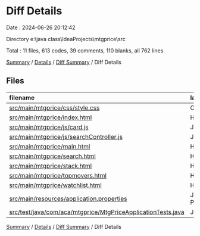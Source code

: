 # Diff Details

Date : 2024-06-26 20:12:42

Directory e:\\java class\\IdeaProjects\\mtgprice\\src

Total : 11 files,  613 codes, 39 comments, 110 blanks, all 762 lines

[Summary](results.md) / [Details](details.md) / [Diff Summary](diff.md) / Diff Details

## Files
| filename | language | code | comment | blank | total |
| :--- | :--- | ---: | ---: | ---: | ---: |
| [src/main/mtgprice/css/style.css](/src/main/mtgprice/css/style.css) | CSS | 60 | 23 | 25 | 108 |
| [src/main/mtgprice/index.html](/src/main/mtgprice/index.html) | HTML | 39 | 5 | 15 | 59 |
| [src/main/mtgprice/js/card.js](/src/main/mtgprice/js/card.js) | JavaScript | 33 | 0 | 2 | 35 |
| [src/main/mtgprice/js/searchController.js](/src/main/mtgprice/js/searchController.js) | JavaScript | 101 | 0 | 12 | 113 |
| [src/main/mtgprice/main.html](/src/main/mtgprice/main.html) | HTML | 71 | 3 | 16 | 90 |
| [src/main/mtgprice/search.html](/src/main/mtgprice/search.html) | HTML | 92 | 2 | 8 | 102 |
| [src/main/mtgprice/stack.html](/src/main/mtgprice/stack.html) | HTML | 86 | 2 | 11 | 99 |
| [src/main/mtgprice/topmovers.html](/src/main/mtgprice/topmovers.html) | HTML | 60 | 2 | 10 | 72 |
| [src/main/mtgprice/watchlist.html](/src/main/mtgprice/watchlist.html) | HTML | 61 | 2 | 5 | 68 |
| [src/main/resources/application.properties](/src/main/resources/application.properties) | Java Properties | 1 | 0 | 1 | 2 |
| [src/test/java/com/aca/mtgprice/MtgPriceApplicationTests.java](/src/test/java/com/aca/mtgprice/MtgPriceApplicationTests.java) | Java | 9 | 0 | 5 | 14 |

[Summary](results.md) / [Details](details.md) / [Diff Summary](diff.md) / Diff Details